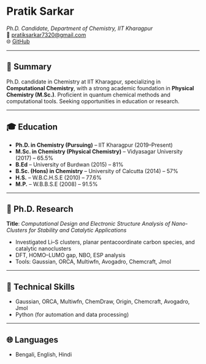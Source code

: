 # Pratik Sarkar

_Ph.D. Candidate, Department of Chemistry, IIT Kharagpur_  
📧 pratiksarkar7320@gmail.com  
🌐 [GitHub](https://github.com/Pratik385)

---

## 🎯 Summary
Ph.D. candidate in Chemistry at IIT Kharagpur, specializing in **Computational Chemistry**, with a strong academic foundation in **Physical Chemistry (M.Sc.)**. Proficient in quantum chemical methods and computational tools. Seeking opportunities in education or research.

---

## 🎓 Education

- **Ph.D. in Chemistry (Pursuing)** – IIT Kharagpur (2019–Present)
- **M.Sc. in Chemistry (Physical Chemistry)** – Vidyasagar University (2017) – 65.5%
- **B.Ed** – University of Burdwan (2015) – 81%
- **B.Sc. (Hons) in Chemistry** – University of Calcutta (2014) – 57%
- **H.S.** – W.B.C.H.S.E (2010) – 77.6%
- **M.P.** – W.B.B.S.E (2008) – 91.5%

---

## 🧪 Ph.D. Research

**Title**: _Computational Design and Electronic Structure Analysis of Nano-Clusters for Stability and Catalytic Applications_  
- Investigated Li–S clusters, planar pentacoordinate carbon species, and catalytic nanoclusters  
- DFT, HOMO–LUMO gap, NBO, ESP analysis  
- Tools: Gaussian, ORCA, Multiwfn, Avogadro, Chemcraft, Jmol

---

## 🧰 Technical Skills

- Gaussian, ORCA, Multiwfn, ChemDraw, Origin, Chemcraft, Avogadro, Jmol
- Python (for automation and data processing)

---

## 🌐 Languages

- Bengali, English, Hindi
